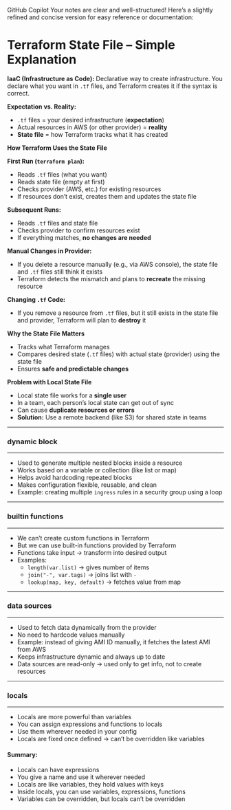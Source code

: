 GitHub Copilot
Your notes are clear and well-structured! Here’s a slightly refined and concise version for easy reference or documentation:

# Terraform State File – Simple Explanation

**IaaC (Infrastructure as Code):** Declarative way to create infrastructure. You declare what you want in `.tf` files, and Terraform creates it if the syntax is correct.

**Expectation vs. Reality:**
- `.tf` files = your desired infrastructure (**expectation**)
- Actual resources in AWS (or other provider) = **reality**
- **State file** = how Terraform tracks what it has created

**How Terraform Uses the State File**

**First Run (`terraform plan`):**
- Reads `.tf` files (what you want)
- Reads state file (empty at first)
- Checks provider (AWS, etc.) for existing resources
- If resources don’t exist, creates them and updates the state file

**Subsequent Runs:**
- Reads `.tf` files and state file
- Checks provider to confirm resources exist
- If everything matches, **no changes are needed**

**Manual Changes in Provider:**
- If you delete a resource manually (e.g., via AWS console), the state file and `.tf` files still think it exists
- Terraform detects the mismatch and plans to **recreate** the missing resource

**Changing `.tf` Code:**
- If you remove a resource from `.tf` files, but it still exists in the state file and provider, Terraform will plan to **destroy** it

**Why the State File Matters**
- Tracks what Terraform manages
- Compares desired state (`.tf` files) with actual state (provider) using the state file
- Ensures **safe and predictable changes**

**Problem with Local State File**
- Local state file works for a **single user**
- In a team, each person’s local state can get out of sync
- Can cause **duplicate resources or errors**
- **Solution:** Use a remote backend (like S3) for shared state in teams

---

### **dynamic block**
--------------
- Used to generate multiple nested blocks inside a resource  
- Works based on a variable or collection (like list or map)  
- Helps avoid hardcoding repeated blocks  
- Makes configuration flexible, reusable, and clean  
- Example: creating multiple `ingress` rules in a security group using a loop  

---

### **builtin functions**
------------------
- We can’t create custom functions in Terraform  
- But we can use built-in functions provided by Terraform  
- Functions take input → transform into desired output  
- Examples:  
  - `length(var.list)` → gives number of items  
  - `join("-", var.tags)` → joins list with `-`  
  - `lookup(map, key, default)` → fetches value from map  

---

### **data sources**
------------
- Used to fetch data dynamically from the provider  
- No need to hardcode values manually  
- Example: instead of giving AMI ID manually, it fetches the latest AMI from AWS  
- Keeps infrastructure dynamic and always up to date  
- Data sources are read-only → used only to get info, not to create resources  

---

### **locals**
-------
- Locals are more powerful than variables  
- You can assign expressions and functions to locals  
- Use them wherever needed in your config  
- Locals are fixed once defined → can’t be overridden like variables  

#### Summary:
- Locals can have expressions  
- You give a name and use it wherever needed  
- Locals are like variables, they hold values with keys  
- Inside locals, you can use variables, expressions, functions  
- Variables can be overridden, but locals can’t be overridden
